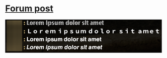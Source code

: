 # [Forum post](https://gamesense.pub/forums/viewtopic.php?pid=480024)

![Preview](../assets/funny_text/preview.png)
